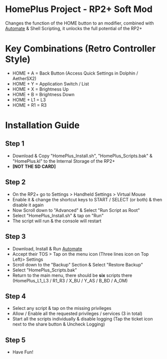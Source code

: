 # HomePlus Project - RP2+ Soft Mod

Changes the function of the HOME button to an modifier, combined with [Automate](https://llamalab.com/automate/) & Shell Scripting, it unlocks the full potential of the RP2+

# Key Combinations (Retro Controller Style)

- HOME + A  = Back Button (Access Quick Settings in Dolphin / AetherSX2) 
- HOME + Y  = Application Switch / List
- HOME + X  = Brightness Up
- HOME + B  = Brightness Down
- HOME + L1 = L3
- HOME + R1 = R3

# Installation Guide

## Step 1

- Download & Copy "HomePlus_Install.sh", "HomePlus_Scripts.bak" & "HomePlus.kl" to the Internal Storage of the RP2+ 
- **[NOT THE SD CARD]**

## Step 2

- On the RP2+ go to Settings > Handheld Settings > Virtual Mouse
- Enable it & change the shortcut keys to START / SELECT (or both) & then disable it again
- Now Scroll down to "Advanced" & Select "Run Script as Root"
- Select "HomePlus_Install.sh" & tap on "Run"
- The script will run & the console will restart

## Step 3

- Download, Install & Run [Automate](https://llamalab.com/automate/)
- Accept their TOS > Tap on the menu icon (Three lines icon on Top Left)> Settings
- Scroll down to the "Backup" Section & Select "Restore Backup"
- Select "HomePlus_Scripts.bak"
- Return to the main menu, there should be **six** scripts there (HomePlus_L1_L3 / R1_R3 / X_BU / Y_AS / B_BD / A_OM)

## Step 4

- Select any script & tap on the missing privileges
- Allow / Enable all the requested privileges / services (3 in total)
- Start all the scripts individually & disable logging (Tap the ticket icon next to the share button & Uncheck Logging)

## Step 5

- Have Fun!
